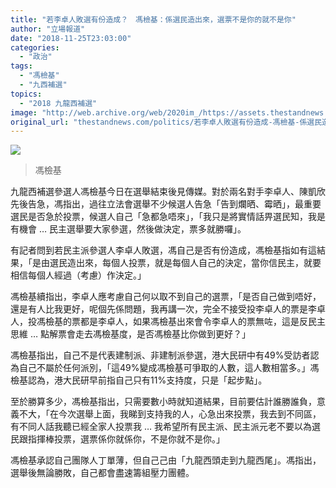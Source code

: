 ```yaml
---
title: "若李卓人敗選有份造成？　馮檢基：係選民造出來，選票不是你的就不是你"
author: "立場報道"
date: "2018-11-25T23:03:00"
categories:
  - "政治"
tags:
  - "馮檢基"
  - "九西補選"
topics:
  - "2018 九龍西補選"
image: "http://web.archive.org/web/2020im_/https://assets.thestandnews.com/media/photos/47035023_10216065720228219_8831413853997760512_o_M0wWt.png"
original_url: "thestandnews.com/politics/若李卓人敗選有份造成-馮檢基-係選民造出來-選票不是你的就不是你"
---
```

![](http://web.archive.org/web/2020im_/https://assets.thestandnews.com/media/photos/47035023_10216065720228219_8831413853997760512_o_M0wWt.png)
> 馮檢基

九龍西補選參選人馮檢基今日在選舉結束後見傳媒。對於兩名對手李卓人、陳凱欣先後告急，馮指出，過往立法會選舉不少候選人告急「告到爛晒、霉晒」，最重要選民是否急於投票，候選人自己「急都急唔來」，「我只是將實情話畀選民知，我是有機會 … 民主選舉要大家參選，然後做決定，票多就勝囉」。

有記者問到若民主派參選人李卓人敗選，馮自己是否有份造成，馮檢基指如有這結果，「是由選民造出來，每個人投票，就是每個人自己的決定，當你信民主，就要相信每個人經過（考慮）作決定。」

馮檢基續指出，李卓人應考慮自己何以取不到自己的選票，「是否自己做到唔好，還是有人比我更好，呢個先係問題，我再講一次，完全不接受投李卓人的票是李卓人，投馮檢基的票都是李卓人，如果馮檢基出來會令李卓人的票無咗，這是反民主思維 … 點解票會走去馮檢基度，是否馮檢基比你做到更好？」

馮檢基指出，自己不是代表建制派、非建制派參選，港大民研中有49%受訪者認為自己不屬於任何派別，「這49%變成馮檢基可爭取的人數，這人數相當多。」馮檢基認為，港大民研早前指自己只有11%支持度，只是「起步點」。

至於勝算多少，馮檢基指出，只需要數小時就知道結果，目前要估計誰勝誰負，意義不大，「在今次選舉上面，我睇到支持我的人，心急出來投票，我去到不同區，有不同人話我聽已經全家人投票我 … 我希望所有民主派、民主派元老不要以為選民跟指揮棒投票，選票係你就係你，不是你就不是你。」

馮檢基承認自己團隊人丁單薄，但自己己由「九龍西頭走到九龍西尾」。馮指出，選舉後無論勝敗，自己都會盡速籌組壓力團體。